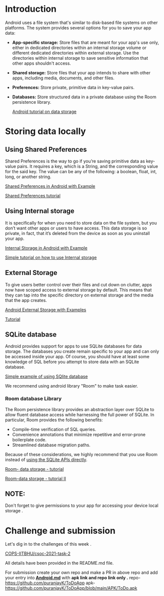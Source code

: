 # Introduction

Android uses a file system that's similar to disk-based file systems on other platforms. The system provides several options for you to save your app data:

- **App-specific storage:** Store files that are meant for your app's use only, either in dedicated directories within an internal storage volume or different dedicated directories within external storage. Use the directories within internal storage to save sensitive information that other apps shouldn't access.
- **Shared storage:** Store files that your app intends to share with other apps, including media, documents, and other files.
- **Preferences:** Store private, primitive data in key-value pairs.
- **Databases:** Store structured data in a private database using the Room persistence library.

    [Android tutorial on data storage](https://developer.android.com/training/data-storage)

# Storing data locally

## Using Shared Preferences

Shared Preferences is the way to go if you’re saving primitive data as key-value pairs. It requires a key, which is a String, and the corresponding value for the said key. The value can be any of the following: a boolean, float, int, long, or another string.

[](https://developer.android.com/reference/android/content/SharedPreferences](https://developer.android.com/reference/android/content/SharedPreferences))

[Shared Preferences in Android with Example](https://www.geeksforgeeks.org/shared-preferences-in-android-with-examples/)

[Shared Preferences tutorial](https://www.youtube.com/watch?v=fJEFZ6EOM9o)

## Using Internal storage

It is specifically for when you need to store data on the file system, but you don’t want other apps or users to have access. This data storage is so private, in fact, that it’s deleted from the device as soon as you uninstall your app.

[Internal Storage in Android with Example](https://www.geeksforgeeks.org/internal-storage-in-android-with-example/)

[Simple tutorial on how to use Internal storage ](https://www.youtube.com/channel/UC_Fh8kvtkVPkeihBs42jGcA)

## External Storage

To give users better control over their files and cut down on clutter, apps now have scoped access to external storage by default. This means that they can tap into the specific directory on external storage and the media that the app creates.

 [Android External Storage with Examples ](https://www.tutlane.com/tutorial/android/android-external-storage-with-examples#:~:text=In)

 [Tutorial](https://www.youtube.com/watch?v=7CEcevGbIZU)

## SQLite database

Android provides support for apps to use SQLite databases for data storage. The databases you create remain specific to your app and can only be accessed inside your app. Of course, you should have at least some knowledge of SQL before you attempt to store data with an SQLite database.

[Simple example of using SQlite database](https://developer.android.com/jetpack/androidx/releases/sqlite?gclid=CjwKCAjwn6GGBhADEiwAruUcKm3bIpx8ec_3s6U7EnBthTh-jqwdp-3SJpnLMGXx-1erwDR6Gc9EvhoCgcgQAvD_BwE&gclsrc=aw.ds](https://developer.android.com/jetpack/androidx/releases/sqlite?gclid=CjwKCAjwn6GGBhADEiwAruUcKm3bIpx8ec_3s6U7EnBthTh-jqwdp-3SJpnLMGXx-1erwDR6Gc9EvhoCgcgQAvD_BwE&gclsrc=aw.ds))

We recommend using android library "Room" to make task easier.

### Room database Library

The Room persistence library provides an abstraction layer over SQLite to allow fluent database access while harnessing the full power of SQLite. In particular, Room provides the following benefits:

- Compile-time verification of SQL queries.
- Convenience annotations that minimize repetitive and error-prone boilerplate code.
- Streamlined database migration paths.

Because of these considerations, we highly recommend that you use Room instead of [using the SQLite APIs directly](https://developer.android.com/training/data-storage/sqlite).

[Room- data storage - tutorial](https://developer.android.com/training/data-storage/room)

[Room-data storage - tutorial II](https://www.youtube.com/watch?v=ONb_MuPBBlg)

## NOTE:

Don't forget to give permissions to your app for accessing your device local storage . 

# Challenge and submission

Let's dig in to the challenges of this week . 

[COPS-IITBHU/csoc-2021-task-2](https://github.com/COPS-IITBHU/csoc-2021-task-2)

All details have been provided in the README.md file.

For submission create your own repo and  make a PR in above repo and add your entry into [**Android.md**](https://github.com/COPS-IITBHU/csoc-2021-task-2/blob/master/Android.md) with **apk link and repo link only .**
repo-https://github.com/puranjayK/ToDoApp
apk-https://github.com/puranjayK/ToDoApp/blob/main/APK/ToDo.apk